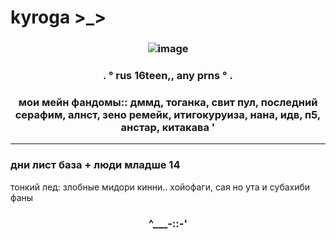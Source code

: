# kyroga >_>
### <p align="center"> ![image](https://media1.tenor.com/m/n_1wJDi2KsUAAAAC/clear-dmmd.gif)
### <p align="center"> . ° rus 16teen,, any prns ° .
### <p align="center"> мои мейн фандомы:: дммд, тоганка, свит пул, последний серафим, алнст, зено ремейк, итигокуруиза, нана, идв, п5, анстар, китакава '
-------
### дни лист база + люди младше 14
тонкий лед: злобные мидори кинни.. хойофаги, сая но ута и субахиби фаны
### <p align="center"> ^___-::-'
